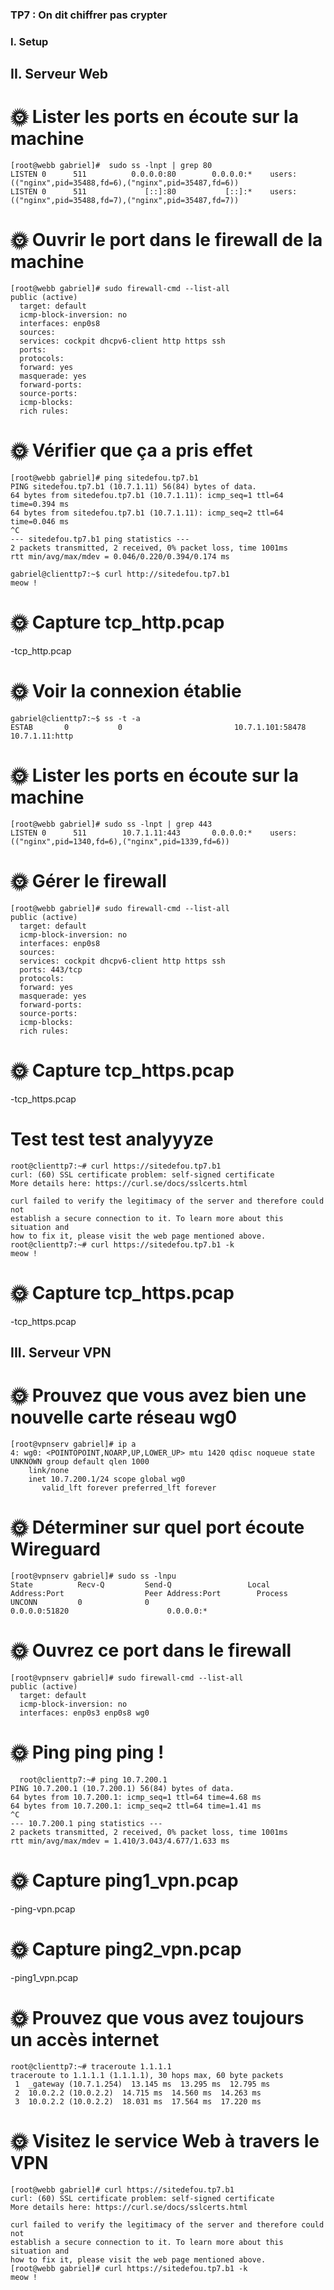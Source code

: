 ### TP7 : On dit chiffrer pas crypter



### I. Setup
## II. Serveur Web


# 🌞 Lister les ports en écoute sur la machine

```
[root@webb gabriel]#  sudo ss -lnpt | grep 80
LISTEN 0      511          0.0.0.0:80        0.0.0.0:*    users:(("nginx",pid=35488,fd=6),("nginx",pid=35487,fd=6))
LISTEN 0      511             [::]:80           [::]:*    users:(("nginx",pid=35488,fd=7),("nginx",pid=35487,fd=7))
```

# 🌞 Ouvrir le port dans le firewall de la machine

```
[root@webb gabriel]# sudo firewall-cmd --list-all
public (active)
  target: default
  icmp-block-inversion: no
  interfaces: enp0s8
  sources:
  services: cockpit dhcpv6-client http https ssh
  ports:
  protocols:
  forward: yes
  masquerade: yes
  forward-ports:
  source-ports:
  icmp-blocks:
  rich rules:
```


# 🌞 Vérifier que ça a pris effet

```
[root@webb gabriel]# ping sitedefou.tp7.b1
PING sitedefou.tp7.b1 (10.7.1.11) 56(84) bytes of data.
64 bytes from sitedefou.tp7.b1 (10.7.1.11): icmp_seq=1 ttl=64 time=0.394 ms
64 bytes from sitedefou.tp7.b1 (10.7.1.11): icmp_seq=2 ttl=64 time=0.046 ms
^C
--- sitedefou.tp7.b1 ping statistics ---
2 packets transmitted, 2 received, 0% packet loss, time 1001ms
rtt min/avg/max/mdev = 0.046/0.220/0.394/0.174 ms
```


```
gabriel@clienttp7:~$ curl http://sitedefou.tp7.b1
meow !
```

# 🌞 Capture tcp_http.pcap

-tcp_http.pcap

# 🌞 Voir la connexion établie

```
gabriel@clienttp7:~$ ss -t -a
ESTAB       0           0                         10.7.1.101:58478                    10.7.1.11:http
```

# 🌞 Lister les ports en écoute sur la machine

```
[root@webb gabriel]# sudo ss -lnpt | grep 443
LISTEN 0      511        10.7.1.11:443       0.0.0.0:*    users:(("nginx",pid=1340,fd=6),("nginx",pid=1339,fd=6))
```

# 🌞 Gérer le firewall

```
[root@webb gabriel]# sudo firewall-cmd --list-all
public (active)
  target: default
  icmp-block-inversion: no
  interfaces: enp0s8
  sources:
  services: cockpit dhcpv6-client http https ssh
  ports: 443/tcp
  protocols:
  forward: yes
  masquerade: yes
  forward-ports:
  source-ports:
  icmp-blocks:
  rich rules:
```

# 🌞 Capture tcp_https.pcap

-tcp_https.pcap

#  Test test test analyyyze

```
root@clienttp7:~# curl https://sitedefou.tp7.b1
curl: (60) SSL certificate problem: self-signed certificate
More details here: https://curl.se/docs/sslcerts.html

curl failed to verify the legitimacy of the server and therefore could not
establish a secure connection to it. To learn more about this situation and
how to fix it, please visit the web page mentioned above.
root@clienttp7:~# curl https://sitedefou.tp7.b1 -k
meow !
```

# 🌞 Capture tcp_https.pcap

-tcp_https.pcap

## III. Serveur VPN

# 🌞 Prouvez que vous avez bien une nouvelle carte réseau wg0

```
[root@vpnserv gabriel]# ip a
4: wg0: <POINTOPOINT,NOARP,UP,LOWER_UP> mtu 1420 qdisc noqueue state UNKNOWN group default qlen 1000
    link/none
    inet 10.7.200.1/24 scope global wg0
       valid_lft forever preferred_lft forever
```

# 🌞 Déterminer sur quel port écoute Wireguard

```
[root@vpnserv gabriel]# sudo ss -lnpu
State          Recv-Q         Send-Q                 Local Address:Port                  Peer Address:Port        Process
UNCONN         0              0                            0.0.0.0:51820                      0.0.0.0:*
```

# 🌞 Ouvrez ce port dans le firewall

```
[root@vpnserv gabriel]# sudo firewall-cmd --list-all
public (active)
  target: default
  icmp-block-inversion: no
  interfaces: enp0s3 enp0s8 wg0
```

# 🌞 Ping ping ping !

```
  root@clienttp7:~# ping 10.7.200.1
PING 10.7.200.1 (10.7.200.1) 56(84) bytes of data.
64 bytes from 10.7.200.1: icmp_seq=1 ttl=64 time=4.68 ms
64 bytes from 10.7.200.1: icmp_seq=2 ttl=64 time=1.41 ms
^C
--- 10.7.200.1 ping statistics ---
2 packets transmitted, 2 received, 0% packet loss, time 1001ms
rtt min/avg/max/mdev = 1.410/3.043/4.677/1.633 ms
```

# 🌞 Capture ping1_vpn.pcap

-ping-vpn.pcap

# 🌞 Capture ping2_vpn.pcap

-ping1_vpn.pcap


# 🌞 Prouvez que vous avez toujours un accès internet

```
root@clienttp7:~# traceroute 1.1.1.1
traceroute to 1.1.1.1 (1.1.1.1), 30 hops max, 60 byte packets
 1  _gateway (10.7.1.254)  13.145 ms  13.295 ms  12.795 ms
 2  10.0.2.2 (10.0.2.2)  14.715 ms  14.560 ms  14.263 ms
 3  10.0.2.2 (10.0.2.2)  18.031 ms  17.564 ms  17.220 ms
```

# 🌞 Visitez le service Web à travers le VPN

```
[root@webb gabriel]# curl https://sitedefou.tp7.b1
curl: (60) SSL certificate problem: self-signed certificate
More details here: https://curl.se/docs/sslcerts.html

curl failed to verify the legitimacy of the server and therefore could not
establish a secure connection to it. To learn more about this situation and
how to fix it, please visit the web page mentioned above.
[root@webb gabriel]# curl https://sitedefou.tp7.b1 -k
meow !
```